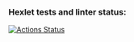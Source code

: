 ### Hexlet tests and linter status:
[![Actions Status](https://github.com/Aallyycoop/layout-designer-project-58/workflows/hexlet-check/badge.svg)](https://github.com/Aallyycoop/layout-designer-project-58/actions)